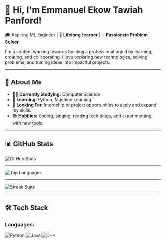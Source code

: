 # 🌟 Hi, I'm Emmanuel Ekow Tawiah Panford!

🎓 Aspiring ML Engineer  | 🌱 **Lifelong Learner** | 💡 **Passionate Problem Solver**

I'm a student working towards building a professional brand by learning, creating, and collaborating. I love exploring new technologies, solving problems, and turning ideas into impactful projects.

---

## 🎯 About Me
- 🧑‍🎓 **Currently Studying:** Computer Science
- 🌱 **Learning:** Python, Machine Learning
- 💼 **Looking For:** Internship or project opportunities to apply and expand my skills.
- 📚 **Hobbies:** Coding, singing, reading tech blogs, and experimenting with new tools.


---
## 📊 GitHub Stats

![GitHub Stats](https://github-readme-stats.vercel.app/api?username=ekowtawiah23&show_icons=true&theme=radical)

---

![Top Languages](https://github-readme-stats.vercel.app/api/top-langs/?username=ekowtawiah23&layout=compact&theme=radical)

---

![Streak Stats](https://streak-stats.demolab.com/?user=ekowtawiah23)

---

## 🛠️ Tech Stack

### Languages:
![Python](https://img.shields.io/badge/Python-3776AB?style=for-the-badge&logo=python&logoColor=white)
![Java](https://img.shields.io/badge/Java-007396?style=for-the-badge&logo=java&logoColor=white)
![C++](https://img.shields.io/badge/C++-00599C?style=for-the-badge&logo=cplusplus&logoColor=white)
